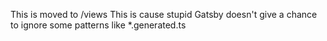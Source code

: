 This is moved to /views
This is cause stupid Gatsby doesn't give a chance to ignore some patterns like *.generated.ts